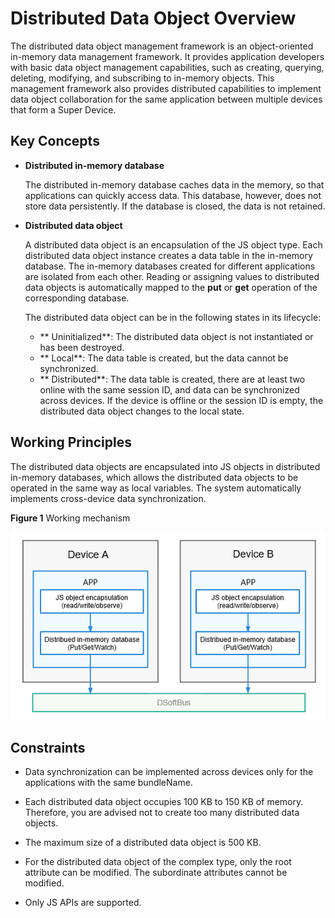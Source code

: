 # Distributed Data Object Overview

The distributed data object management framework is an object-oriented in-memory data management framework. It provides application developers with basic data object management capabilities, such as creating, querying, deleting, modifying, and subscribing to in-memory objects. This management framework also provides distributed capabilities to implement data object collaboration for the same application between multiple devices that form a Super Device.


## Key Concepts

- **Distributed in-memory database**
  
  The distributed in-memory database caches data in the memory, so that applications can quickly access data. This database, however, does not store data persistently. If the database is closed, the data is not retained.


- **Distributed data object**

  A distributed data object is an encapsulation of the JS object type. Each distributed data object instance creates a data table in the in-memory database. The in-memory databases created for different applications are isolated from each other. Reading or assigning values to distributed data objects is automatically mapped to the **put** or **get** operation of the corresponding database.

  The distributed data object can be in the following states in its lifecycle:

  - ** Uninitialized**: The distributed data object is not instantiated or has been destroyed.
  - ** Local**: The data table is created, but the data cannot be synchronized.
  - ** Distributed**: The data table is created, there are at least two online with the same session ID, and data can be synchronized across devices. If the device is offline or the session ID is empty, the distributed data object changes to the local state.


## Working Principles

The distributed data objects are encapsulated into JS objects in distributed in-memory databases, which allows the distributed data objects to be operated in the same way as local variables. The system automatically implements cross-device data synchronization.

**Figure 1** Working mechanism

![how-distributedobject-works](figures/how-distributedobject-works.png)




## Constraints

- Data synchronization can be implemented across devices only for the applications with the same bundleName.

- Each distributed data object occupies 100 KB to 150 KB of memory. Therefore, you are advised not to create too many distributed data objects.

- The maximum size of a distributed data object is 500 KB.

- For the distributed data object of the complex type, only the root attribute can be modified. The subordinate attributes cannot be modified.
  
- Only JS APIs are supported.
